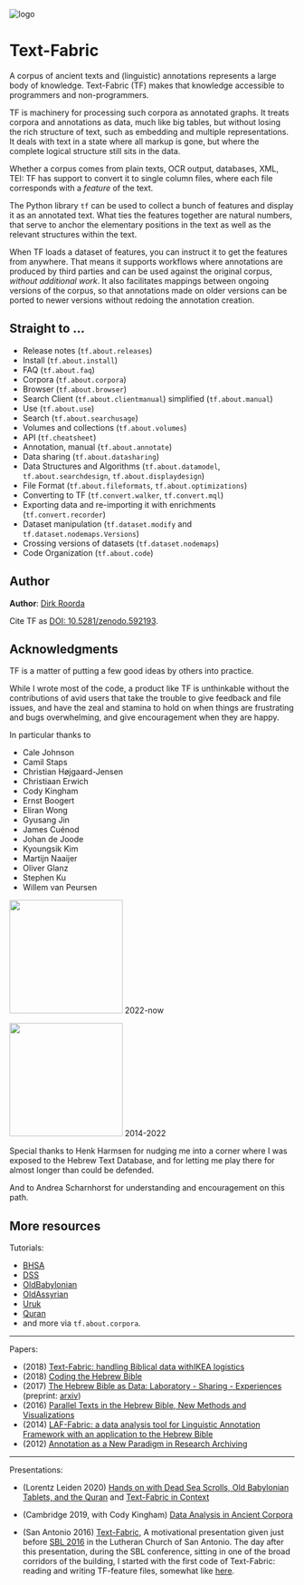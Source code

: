 ![logo](images/tf.png)

# Text-Fabric

A corpus of ancient texts and (linguistic) annotations represents a large body
of knowledge.
Text-Fabric (TF) makes that knowledge accessible to programmers and non-programmers.

TF is machinery for processing such corpora as annotated graphs.
It treats corpora and annotations as data, much like big tables, but without
losing the rich structure of text, such as embedding and multiple representations.
It deals with text in a state where all markup is gone, but where the complete logical
structure still sits in the data.

Whether a corpus comes from plain texts, OCR output, databases, XML, TEI: TF has support
to convert it to single column files, where each file corresponds with a
*feature* of the text.

The Python library `tf` can be used to collect a bunch of features and display
it as an annotated text.
What ties the features together are natural numbers, that serve to anchor the
elementary positions in the text as well as the relevant structures within the
text.

When TF loads a dataset of features, you can instruct it to get the features
from anywhere.
That means it supports workflows where annotations are produced by third parties
and can be used against the original corpus, *without additional work*.
It also facilitates mappings between ongoing versions of the corpus,
so that annotations made on older versions can be ported to newer versions without
redoing the annotation creation.

## Straight to ...

*   Release notes (`tf.about.releases`)
*   Install (`tf.about.install`)
*   FAQ (`tf.about.faq`)
*   Corpora (`tf.about.corpora`)
*   Browser (`tf.about.browser`)
*   Search Client (`tf.about.clientmanual`) simplified (`tf.about.manual`)
*   Use (`tf.about.use`)
*   Search (`tf.about.searchusage`)
*   Volumes and collections (`tf.about.volumes`)
*   API (`tf.cheatsheet`)
*   Annotation, manual (`tf.about.annotate`)
*   Data sharing (`tf.about.datasharing`)
*   Data Structures and Algorithms
    (`tf.about.datamodel`, `tf.about.searchdesign`, `tf.about.displaydesign`)
*   File Format (`tf.about.fileformats`, `tf.about.optimizations`)
*   Converting to TF (`tf.convert.walker`, `tf.convert.mql`)
*   Exporting data and re-importing it with enrichments (`tf.convert.recorder`)
*   Dataset manipulation (`tf.dataset.modify` and `tf.dataset.nodemaps.Versions`)
*   Crossing versions of datasets (`tf.dataset.nodemaps`)
*   Code Organization (`tf.about.code`)

## Author

**Author**:
[Dirk Roorda](https://pure.knaw.nl/portal/en/persons/dirk-roorda)

Cite TF as
[DOI: 10.5281/zenodo.592193](https://doi.org/10.5281/zenodo.592193).

## Acknowledgments

TF is a matter of putting a few good ideas by others into practice.

While I wrote most of the code,
a product like TF is unthinkable without the contributions
of avid users that take the trouble to give feedback and file issues,
and have the zeal and stamina to hold on
when things are frustrating and bugs overwhelming,
and give encouragement when they are happy.

In particular thanks to

*   Cale Johnson
*   Camil Staps
*   Christian Højgaard-Jensen
*   Christiaan Erwich
*   Cody Kingham
*   Ernst Boogert
*   Eliran Wong
*   Gyusang Jin
*   James Cuénod
*   Johan de Joode
*   Kyoungsik Kim
*   Martijn Naaijer
*   Oliver Glanz
*   Stephen Ku
*   Willem van Peursen

<img src="images/huc.png" width="200"> 2022-now

<img src="images/DANS-logo.png" width="200"> 2014-2022

Special thanks to Henk Harmsen for nudging me into a corner
where I was exposed to the Hebrew Text Database, and for letting me play
there for almost longer than could be defended.

And to Andrea Scharnhorst for understanding and encouragement on this path.

## More resources

Tutorials:

*   [BHSA](https://nbviewer.jupyter.org/github/ETCBC/bhsa/blob/master/tutorial/start.ipynb)
*   [DSS](https://nbviewer.jupyter.org/github/ETCBC/dss/blob/master/tutorial/start.ipynb)
*   [OldBabylonian](https://nbviewer.jupyter.org/github/Nino-cunei/oldbabylonian/blob/master/tutorial/start.ipynb)
*   [OldAssyrian](https://nbviewer.jupyter.org/github/Nino-cunei/oldassyrian/blob/master/tutorial/start.ipynb)
*   [Uruk](https://nbviewer.jupyter.org/github/Nino-cunei/uruk/blob/master/tutorial/start.ipynb)
*   [Quran](https://nbviewer.jupyter.org/github/q-ran/quran/blob/master/tutorial/start.ipynb)
*   and more via `tf.about.corpora`.

---

Papers:

*   (2018) [Text-Fabric: handling Biblical data withIKEA logistics](https://tidsskrift.dk/hiphilnovum/article/view/142740/186442)
*   (2018) [Coding the Hebrew Bible](https://doi.org/10.1163/24523666-01000011)
*   (2017) [The Hebrew Bible as Data: Laboratory - Sharing - Experiences](https://www.ubiquitypress.com/site/chapters/10.5334/bbi.18/)
     (preprint: [arxiv](https://arxiv.org/abs/1501.01866))
*   (2016) [Parallel Texts in the Hebrew Bible, New Methods and Visualizations ](https://arxiv.org/abs/1603.01541)
*   (2014) [LAF-Fabric: a data analysis tool for Linguistic Annotation Framework with an application to the Hebrew Bible](https://arxiv.org/abs/1410.0286)
*   (2012) [Annotation as a New Paradigm in Research Archiving](https://arxiv.org/abs/1412.6069)

---

Presentations:

*   (Lorentz Leiden 2020)
    [Hands on with Dead Sea Scrolls, Old Babylonian Tablets, and the Quran](https://nbviewer.jupyter.org/github/annotation/text-fabric/blob/master/conferences/Lorentz2020/start.ipynb)
    and
    [Text-Fabric in Context](https://github.com./annotation/text-fabric/blob/master/conferences/Lorentz2020/TF-in-context.pdf)

*   (Cambridge 2019, with Cody Kingham)
    [Data Analysis in Ancient Corpora](https://github.com./annotation/text-fabric/blob/master/conferences/Cambridge2019/ancient-corpora-analysis.pdf)

*   (San Antonio 2016)
    [Text-Fabric](https://github.com./annotation/text-fabric/blob/master/conferences/SBL2016/Text-Fabric.pdf),
    A motivational presentation given just before
    [SBL 2016](https://global-learning.org/mod/forum/discuss.php?d=22)
    in the Lutheran Church of San Antonio.
    The day after this presentation, during the SBL conference, sitting in one
    of the broad corridors of the building, I started with the first code of
    Text-Fabric: reading and writing TF-feature files, somewhat like
    [here](https://github.com/annotation/text-fabric/blob/94ddafd955a5042f565229151dc88db9333cfabd/tf/data.py).
